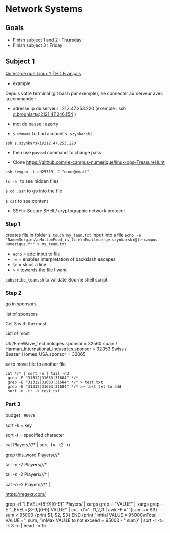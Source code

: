 # Network Systems

## Goals
- Finish subject 1 and 2 : Thursday
- Finish subject 3 : Friday

## Subject 1

[Qu'est-ce que Linux ? | HD Français](https://www.youtube.com/watch?v=mUKtIpZ_Vz0)

- example

Depuis votre terminal (git bash par exemple), se connecter au serveur avec la commande :
-  adresse ip du serveur : 212.47.253.220
(exemple : ssh d.brogniart@2121.47.246.154 )
-  mot de passe : azerty

- ``$ whoami`` to find account `s.szynkarski`

`ssh s.szynkarski@212.47.253.220`  

- then use `passwd` command to change pass

- Clone https://github.com/le-campus-numerique/linux-ops-TreasureHunt

``ssh-keygen -t ed25519 -C "name@email"``  

``ls -a `` to see hidden files

``$ cd .ssh`` to go into the file

`$ cat` to see content

- SSH = Secure SHell / cryptographic network protocol

### Step 1

creates file in folder    `$ touch my_team.txt`
input into a file  ``echo -e "Name=Sergies\nMotto=Food_is_life\nEmail=serge.szynkarski@le-campus-numerique.fr" > my_team.txt``

- ``echo`` = add input to file  
- ``-e`` = enables interpretation of backslash escapes  
- ``\n`` = skips a line  
- ``>`` = towards the file I want   

``subscribe_team.sh`` to validate Bourne shell script

### Step 2

go in sponsors

list of sponsors

Get 3 with the most

List of most

Uk /FreeWave_Technologies.sponsor = 32560
spain / Harman_International_Industries.sponsor  = 32353
Swiss / Beazer_Homes_USA.sponsor = 32065

``mv`` to move file to another file 

````
cat */* | sort -n | tail -n3
 grep -E "31312|31663|31684" */*
 grep -E "31312|31663|31684" */* > test.txt
 grep -E "31312|31663|31684" */* >> test.txt to add
 sort -n -t: -k test.txt
 ````
 
 

### Part 3

budget : ``96978``

sort -k = key

sort -t =  specified character

cat Players/*/*/* | sort -t= -k2 -n

grep this_word Players/*/*/* 


tail -n -2 Players/*/*/*

tail -n -2 Players/*/*/* |

cat -n -2 Players/*/*/* | 

https://regexr.com/

grep -rl "LEVEL=[8-9][0-9]" Players/ | xargs grep -l "VALUE" | xargs grep -E "LEVEL=[8-9][0-9]|VALUE" | cut -d'=' -f1,2,3 | awk -F'=' '{sum += $3} sum < 95000 {print $1, $2, $3} END {print "Initial VALUE = 95000\nTotal VALUE =", sum, "\nMax VALUE to not exceed = 95000 - " sum}' | sort -r -t= -k 3 -n | head -n 15